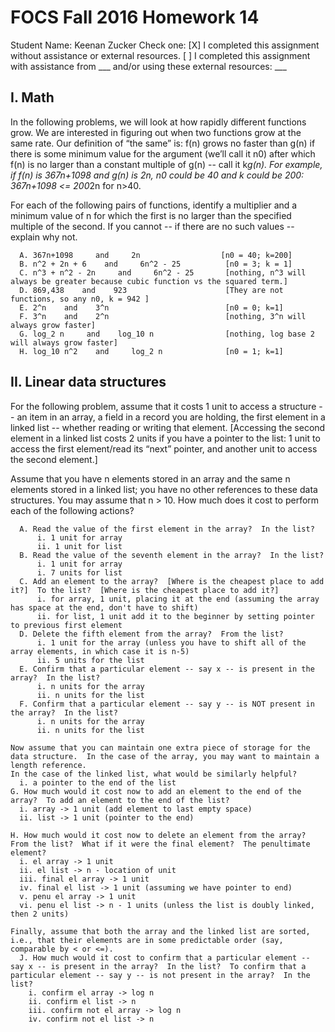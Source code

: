 # FOCS Fall 2016 Homework 14

Student Name: Keenan Zucker
Check one:
[X] I completed this assignment without assistance or external resources.
[ ] I completed this assignment with assistance from ___
    and/or using these external resources: ___

## I. Math

In the following problems, we will look at how rapidly different functions grow.  We are interested in figuring out when two functions grow at the same rate.  Our definition of “the same” is:  f(n) grows no faster than g(n) if there is some minimum value for the argument (we’ll call it n0) after which f(n) is no larger than a constant multiple of g(n) -- call it k*g(n).  For example, if f(n) is 367n+1098 and g(n) is 2n, n0 could be 40 and k could be 200:  367n+1098 <= 200*2n for n>40.

For each of the following pairs of functions, identify a multiplier and a minimum value of n for which the first is no larger than the specified multiple of the second.  If you cannot -- if there are no such values -- explain why not.

```
  A. 367n+1098     and     2n                  [n0 = 40; k=200]
  B. n^2 + 2n + 6    and     6n^2 - 25          [n0 = 3; k = 1]
  C. n^3 + n^2 - 2n     and     6n^2 - 25       [nothing, n^3 will always be greater because cubic function vs the squared term.]
  D. 869,438    and    923                      [They are not functions, so any n0, k = 942 ]
  E. 2^n    and    3^n                          [n0 = 0; k=1]
  F. 3^n    and    2^n                          [nothing, 3^n will always grow faster]
  G. log_2 n     and    log_10 n                [nothing, log base 2 will always grow faster]
  H. log_10 n^2    and     log_2 n              [n0 = 1; k=1]
```

## II. Linear data structures

For the following problem, assume that it costs 1 unit to access a structure -- an item in an array, a field in a record you are holding, the first element in a linked list -- whether reading or writing that element.  [Accessing the second element in a linked list costs 2 units if you have a pointer to the list:  1 unit to access the first element/read its “next” pointer, and another unit to access the second element.]

Assume that you have n elements stored in an array and the same n elements stored in a linked list; you have no other references to these data structures.  You may assume that n > 10.  How much does it cost to perform each of the following actions?

```
  A. Read the value of the first element in the array?  In the list?
      i. 1 unit for array
      ii. 1 unit for list
  B. Read the value of the seventh element in the array?  In the list?
      i. 1 unit for array
      i. 7 units for list
  C. Add an element to the array?  [Where is the cheapest place to add it?]  To the list?  [Where is the cheapest place to add it?]
      i. for array, 1 unit, placing it at the end (assuming the array has space at the end, don't have to shift)
      ii. for list, 1 unit add it to the beginner by setting pointer to previous first element
  D. Delete the fifth element from the array?  From the list?
      i. 1 unit for the array (unless you have to shift all of the array elements, in which case it is n-5)
      ii. 5 units for the list
  E. Confirm that a particular element -- say x -- is present in the array?  In the list?
      i. n units for the array
      ii. n units for the list
  F. Confirm that a particular element -- say y -- is NOT present in the array?  In the list?
      i. n units for the array
      ii. n units for the list

Now assume that you can maintain one extra piece of storage for the data structure.  In the case of the array, you may want to maintain a length reference.
In the case of the linked list, what would be similarly helpful?
  i. a pointer to the end of the list
G. How much would it cost now to add an element to the end of the array?  To add an element to the end of the list?
  i. array -> 1 unit (add element to last empty space)
  ii. list -> 1 unit (pointer to the end)

H. How much would it cost now to delete an element from the array?  From the list?  What if it were the final element?  The penultimate element?
  i. el array -> 1 unit
  ii. el list -> n - location of unit
  iii. final el array -> 1 unit
  iv. final el list -> 1 unit (assuming we have pointer to end)
  v. penu el array -> 1 unit
  vi. penu el list -> n - 1 units (unless the list is doubly linked, then 2 units)

Finally, assume that both the array and the linked list are sorted, i.e., that their elements are in some predictable order (say, comparable by < or <=).
  J. How much would it cost to confirm that a particular element -- say x -- is present in the array?  In the list?  To confirm that a particular element -- say y -- is not present in the array?  In the list?
    i. confirm el array -> log n
    ii. confirm el list -> n
    iii. confirm not el array -> log n
    iv. confirm not el list -> n
```
